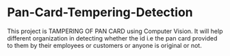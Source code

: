 # Pan-Card-Tempering-Detection
This project is TAMPERING OF PAN CARD using Computer Vision. It will help different organization in detecting whether the id i.e the pan card provided to them by their employees or customers or anyone is original or not.
